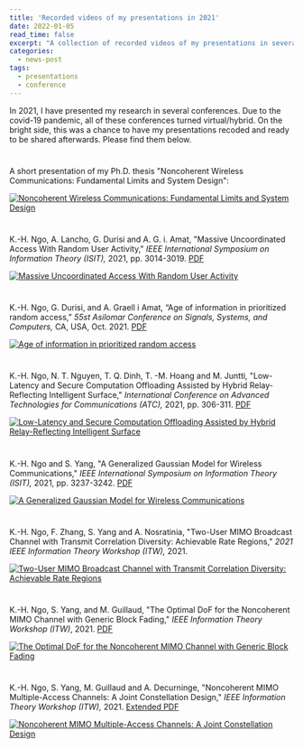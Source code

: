 ```yaml
---
title: 'Recorded videos of my presentations in 2021'
date: 2022-01-05
read_time: false
excerpt: "A collection of recorded videos of my presentations in several conferences in 2021"
categories:
  - news-post
tags:
  - presentations
  - conference
---
```


In 2021, I have presented my research in several conferences. Due to the covid-19 pandemic, all of these conferences turned virtual/hybrid. On the bright side, this was a chance to have my presentations recoded and ready to be shared afterwards. Please find them below.

# 
A short presentation of my Ph.D. thesis "Noncoherent Wireless Communications: Fundamental Limits and System Design": 

[![Noncoherent Wireless Communications: Fundamental Limits and System Design](https://img.youtube.com/vi/EbpBFH7-kpY/0.jpg)](https://www.youtube.com/watch?v=EbpBFH7-kpY)

#
K.-H. Ngo, A. Lancho, G. Durisi and A. G. i. Amat, "Massive Uncoordinated Access With Random User Activity," *IEEE International Symposium on Information Theory (ISIT),* 2021, pp. 3014-3019. [PDF](https://arxiv.org/pdf/2103.09721.pdf)

[![Massive Uncoordinated Access With Random User Activity](https://img.youtube.com/vi/6Vr5ZKZzIjw/0.jpg)](https://www.youtube.com/watch?v=6Vr5ZKZzIjw)

#
K.-H. Ngo, G. Durisi, and A. Graell i Amat, “Age of information in prioritized random access,” *55st Asilomar Conference on Signals, Systems, and Computers,* CA, USA, Oct. 2021. [PDF](https://arxiv.org/pdf/2112.01182.pdf)

[![Age of information in prioritized random access](https://img.youtube.com/vi/xtyOsdLLIso/0.jpg)](https://www.youtube.com/watch?v=xtyOsdLLIso)

#
K.-H. Ngo, N. T. Nguyen, T. Q. Dinh, T. -M. Hoang and M. Juntti, "Low-Latency and Secure Computation Offloading Assisted by Hybrid Relay-Reflecting Intelligent Surface," *International Conference on Advanced Technologies for Communications (ATC),* 2021, pp. 306-311. [PDF](https://arxiv.org/pdf/2109.01335.pdf)

[![Low-Latency and Secure Computation Offloading Assisted by Hybrid Relay-Reflecting Intelligent Surface](https://img.youtube.com/vi/B1Y-CbGewAw/0.jpg)](https://www.youtube.com/watch?v=B1Y-CbGewAw)

#
K.-H. Ngo and S. Yang, "A Generalized Gaussian Model for Wireless Communications," *IEEE International Symposium on Information Theory (ISIT),* 2021, pp. 3237-3242. [PDF](https://research.chalmers.se/publication/522211/file/522211_AdditionalFile_2ad4209d.pdf)

[![A Generalized Gaussian Model for Wireless Communications](https://img.youtube.com/vi/8ViFwzyItFc/0.jpg)](https://www.youtube.com/watch?v=8ViFwzyItFc)

#
K.-H. Ngo, F. Zhang, S. Yang and A. Nosratinia, "Two-User MIMO Broadcast Channel with Transmit Correlation Diversity: Achievable Rate Regions," *2021 IEEE Information Theory Workshop (ITW),* 2021.

[![Two-User MIMO Broadcast Channel with Transmit Correlation Diversity: Achievable Rate Regions](https://img.youtube.com/vi/IrTPDHCO9O4/0.jpg)](https://www.youtube.com/watch?v=EIrTPDHCO9O4)

#
K.-H. Ngo, S. Yang, and M. Guillaud, "The Optimal DoF for the Noncoherent MIMO Channel with Generic Block Fading," *IEEE Information Theory Workshop (ITW)*, 2021. [PDF](https://arxiv.org/pdf/2009.11556.pdf)

[![The Optimal DoF for the Noncoherent MIMO Channel with Generic Block Fading](https://img.youtube.com/vi/4gbvQplQITA/0.jpg)](https://www.youtube.com/watch?v=4gbvQplQITA)

#
K.-H. Ngo, S. Yang, M. Guillaud and A. Decurninge, "Noncoherent MIMO Multiple-Access Channels: A Joint Constellation Design," *IEEE Information Theory Workshop (ITW),* 2021. [Extended PDF](https://arxiv.org/pdf/2009.11548.pdf)

[![Noncoherent MIMO Multiple-Access Channels: A Joint Constellation Design](https://img.youtube.com/vi/owQ7qkDbH3g/0.jpg)](https://www.youtube.com/watch?v=owQ7qkDbH3g)
